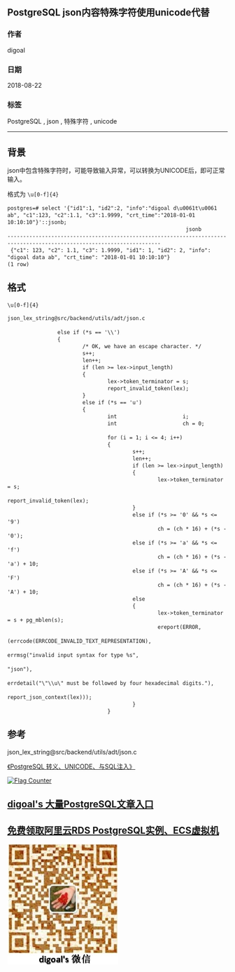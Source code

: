 ## PostgreSQL json内容特殊字符使用unicode代替  
                                                           
### 作者                                                           
digoal                                                           
                                                           
### 日期                                                           
2018-08-22                                                         
                                                           
### 标签                                                           
PostgreSQL , json , 特殊字符 , unicode    
                                                           
----                                                           
                                                           
## 背景   
json中包含特殊字符时，可能导致输入异常，可以转换为UNICODE后，即可正常输入。  
  
格式为 ```\u[0-f]{4}```  
  
```  
postgres=# select '{"id1":1, "id2":2, "info":"digoal d\u0061t\u0061 ab", "c1":123, "c2":1.1, "c3":1.9999, "crt_time":"2018-01-01 10:10:10"}'::jsonb;  
                                                         jsonb                                                           
-----------------------------------------------------------------------------------------------------------------------  
 {"c1": 123, "c2": 1.1, "c3": 1.9999, "id1": 1, "id2": 2, "info": "digoal data ab", "crt_time": "2018-01-01 10:10:10"}  
(1 row)  
```  
  
## 格式  
```
\u[0-f]{4}
```  
  
    
```  
json_lex_string@src/backend/utils/adt/json.c  
  
                else if (*s == '\\')  
                {  
                        /* OK, we have an escape character. */  
                        s++;  
                        len++;  
                        if (len >= lex->input_length)  
                        {  
                                lex->token_terminator = s;  
                                report_invalid_token(lex);  
                        }  
                        else if (*s == 'u')  
                        {  
                                int                     i;  
                                int                     ch = 0;  
  
                                for (i = 1; i <= 4; i++)  
                                {  
                                        s++;  
                                        len++;  
                                        if (len >= lex->input_length)  
                                        {  
                                                lex->token_terminator = s;  
                                                report_invalid_token(lex);  
                                        }  
                                        else if (*s >= '0' && *s <= '9')  
                                                ch = (ch * 16) + (*s - '0');  
                                        else if (*s >= 'a' && *s <= 'f')  
                                                ch = (ch * 16) + (*s - 'a') + 10;  
                                        else if (*s >= 'A' && *s <= 'F')  
                                                ch = (ch * 16) + (*s - 'A') + 10;  
                                        else  
                                        {  
                                                lex->token_terminator = s + pg_mblen(s);  
                                                ereport(ERROR,  
                                                                (errcode(ERRCODE_INVALID_TEXT_REPRESENTATION),  
                                                                 errmsg("invalid input syntax for type %s",  
                                                                                "json"),  
                                                                 errdetail("\"\\u\" must be followed by four hexadecimal digits."),  
                                                                 report_json_context(lex)));  
                                        }  
                                }  
```  
  
## 参考  
  
json_lex_string@src/backend/utils/adt/json.c  
   
[《PostgreSQL 转义、UNICODE、与SQL注入》](../201704/20170402_01.md)   
  
  
  
<a rel="nofollow" href="http://info.flagcounter.com/h9V1"  ><img src="http://s03.flagcounter.com/count/h9V1/bg_FFFFFF/txt_000000/border_CCCCCC/columns_2/maxflags_12/viewers_0/labels_0/pageviews_0/flags_0/"  alt="Flag Counter"  border="0"  ></a>  
  
  
  
  
  
  
## [digoal's 大量PostgreSQL文章入口](https://github.com/digoal/blog/blob/master/README.md "22709685feb7cab07d30f30387f0a9ae")
  
  
## [免费领取阿里云RDS PostgreSQL实例、ECS虚拟机](https://free.aliyun.com/ "57258f76c37864c6e6d23383d05714ea")
  
  
![digoal's weixin](../pic/digoal_weixin.jpg "f7ad92eeba24523fd47a6e1a0e691b59")
  
